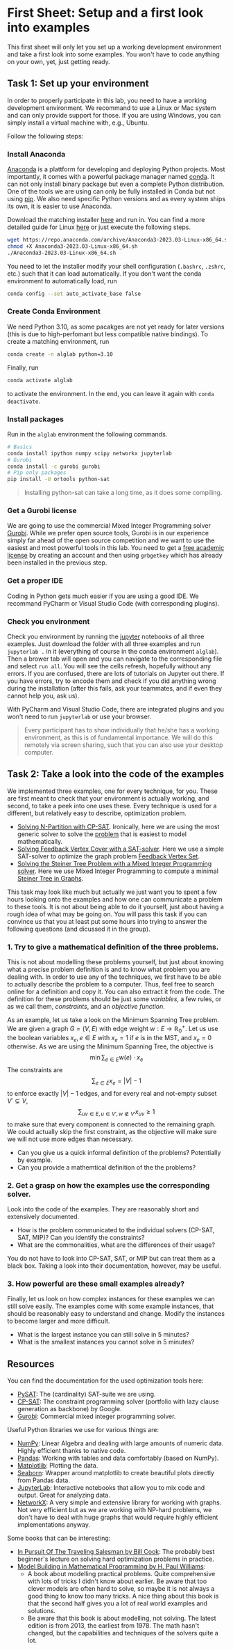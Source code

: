 # First Sheet: Setup and a first look into examples

This first sheet will only let you set up a working development environment and take a first look into some examples.
You won't have to code anything on your own, yet, just getting ready.

## Task 1: Set up your environment

In order to properly participate in this lab, you need to have a working development environment.
We recommand to use a Linux or Mac system and can only provide support for those.
If you are using Windows, you can simply install a virtual machine with, e.g., Ubuntu.

Follow the following steps:

### Install Anaconda

[Anaconda](https://www.anaconda.com/) is a plattform for developing and deploying Python projects.
Most importantly, it comes with a powerful package manager named [conda](https://docs.conda.io/en/latest/).
It can not only install binary package but even a complete Python distribution.
One of the tools we are using can only be fully installed in Conda but not using [pip](https://pypi.org/project/pip/).
We also need specific Python versions and as every system ships its own, it is easier to use Anaconda.

Download the matching installer [here](https://www.anaconda.com/download#downloads) and run in.
You can find a more detailed guide for Linux [here](https://docs.anaconda.com/free/anaconda/install/linux/) or just execute the following steps.
```sh
wget https://repo.anaconda.com/archive/Anaconda3-2023.03-Linux-x86_64.sh
chmod +X Anaconda3-2023.03-Linux-x86_64.sh
./Anaconda3-2023.03-Linux-x86_64.sh
```

You need to let the installer modify your shell configuration (`.bashrc`, `.zshrc`, etc.) such that it can load automatically.
If you don't want the conda environment to automatically load, run
```sh
conda config --set auto_activate_base false
```

### Create Conda Environment

We need Python 3.10, as some pacakges are not yet ready for later versions (this is due to high-perfomant but less compatible native bindings).
To create a matching environment, run
```sh
conda create -n alglab python=3.10
```
Finally, run
```sh
conda activate alglab
```
to activate the environment.
In the end, you can leave it again with `conda deactivate`.

### Install packages

Run in the `alglab` environment the following commands.
```sh
# Basics
conda install ipython numpy scipy networkx jupyterlab
# Gurobi
conda install -c gurobi gurobi
# Pip only packages
pip install -U ortools python-sat
```

> Installing python-sat can take a  long time, as it does some compiling.

### Get a Gurobi license

We are going to use the commercial Mixed Integer Programming solver [Gurobi](https://www.gurobi.com/).
While we prefer open source tools, Gurobi is in our experience simply far ahead of the open source competition and we want to use the easiest and most powerful tools in this lab.
You need to get a [free academic license](https://www.gurobi.com/academia/academic-program-and-licenses/) by creating an account and then using `grbgetkey` which has already been installed in the previous step.

### Get a proper IDE

Coding in Python gets much easier if you are using a good IDE.
We recommand PyCharm or Visual Studio Code (with corresponding plugins).

### Check you environment

Check you environment by running the [jupyter](https://jupyter.org/) notebooks of all three examples.
Just download the folder with all three examples and run `jupyterlab .` in it (everything of course in the conda environment `alglab`).
Then a brower tab will open and you can navigate to the corresponding file and select `run all`.
You will see the cells refresh, hopefully without any errors.
If you are confused, there are lots of tutorials on Jupyter out there.
If you have errors, try to encode them and check if you did anything wrong during the installation (after this fails, ask your teammates, and if even they cannot help you, ask us).

With PyCharm and Visual Studio Code, there are integrated plugins and you won't need to run `jupyterlab` or use your browser.

> Every participant has to show individually that he/she has a working environment, as this is of fundamental importance. We will do this remotely via screen sharing, such that you can also use your desktop computer.


## Task 2: Take a look into the code of the examples

We implemented three examples, one for every technique, for you.
These are first meant to check that your environment is actually working, and second, to take a peek into one uses these.
Every technique is used for a different, but relatively easy to describe, optimization problem.

* [Solving N-Partition with CP-SAT](./examples/constraint_programming/n_partition). Ironically, here we are using the most generic solver to solve the [problem](https://en.wikipedia.org/wiki/Multiway_number_partitioning) that is easiest to model mathematically.
* [Solving Feedback Vertex Cover with a SAT-solver](./examples/cardinality_sat/feedback_vertex_cover). Here we use a simple SAT-solver to optimize the graph problem [Feedback Vertex Set](https://en.wikipedia.org/wiki/Feedback_vertex_set).
* [Solving the Steiner Tree Problem with a Mixed Integer Programming solver](./examples/mixed_integer_programming/steiner_tree). Here we use Mixed Integer Programming to compute a minimal [Steiner Tree in Graphs](https://en.wikipedia.org/wiki/Feedback_vertex_set).

This task may look like much but actually we just want you to spent a few hours looking onto the examples and how one can communicate a problem to these tools.
It is not about being able to do it yourself, just about having a rough idea of what may be going on.
You will pass this task if you can convince us that you at least put some hours into trying to answer the following questions (and dicussed it in the group).

### 1. Try to give a mathematical definition of the three problems.

This is not about modelling these problems yourself, but just about knowing what a precise problem definition is and to know what problem you are dealing with.
In order to use any of the techniques, we first have to be able to actually describe the problem to a computer.
Thus, feel free to search online for a definition and copy it.
You can also extract it from the code.
The definition for these problems should be just some _variables_, a few rules, or as we call them, _constraints_, and an _objective function_.

As an example, let us take a look on the Minimum Spanning Tree problem.
We are given a graph $G=(V,E)$ with edge weight $w: E \rightarrow \mathbb{R}^+_0$.
Let us use the boolean variables $x_e, e \in E$ with $x_e=1$ if $e$ is in the MST, and $x_e=0$ otherwise.
As we are using the Minimum Spanning Tree, the objective is $$\min \sum_{e \in E} w(e)\cdot x_e$$
The constraints are $$\sum_{e \in E} x_e = |V|-1$$ to enforce exactly $|V|-1$ edges, and for every real and not-empty subset $V' \subsetneq V$, $$\sum_{uv\in E, u \in V', w \not\in V'} x_{uv} \geq 1$$ to make sure that every component is connected to the remaining graph.
We could actually skip the first constraint, as the objective will make sure we will not use more edges than necessary.

* Can you give us a quick informal definition of the problems? Potentially by example.
* Can you provide a mathemtical definition of the the problems? 

### 2. Get a grasp on how the examples use the corresponding solver.

Look into the code of the examples.
They are reasonably short and extensively documented.

* How is the problem communicated to the individual solvers (CP-SAT, SAT, MIP)?
Can you identify the constraints?
* What are the commonalities, what are the differences of their usage?


You do not have to look into CP-SAT, SAT, or MIP but can treat them as a black box.
Taking a look into their documentation, however, may be useful.

### 3. How powerful are these small examples already?

Finally, let us look on how complex instances for these examples we can still solve easily.
The examples come with some example instances, that should be reasonably easy to understand and change.
Modify the instances to become larger and more difficult.

* What is the largest instance you can still solve in 5 minutes?
* What is the smallest instances you cannot solve in 5 minutes?

## Resources

You can find the documentation for the used optimization tools here:

* [PySAT](https://pysathq.github.io/): The (cardinality) SAT-suite we are using.
* [CP-SAT](https://developers.google.com/optimization/cp/cp_solver): The constraint programming solver (portfolio with lazy clause generation as backbone) by Google.
* [Gurobi](https://www.gurobi.com/documentation/): Commercial mixed integer programming solver.

Useful Python libraries we use for various things are:
* [NumPy](https://numpy.org/): Linear Algebra and dealing with large amounts of numeric data. Highly efficient thanks to native code.
* [Pandas](https://pandas.pydata.org/): Working with tables and data comfortably (based on NumPy).
* [Matplotlib](https://matplotlib.org/): Plotting the data.
* [Seaborn](https://seaborn.pydata.org/): Wrapper around matplotlib to create beautiful plots directly from Pandas data.
* [JupyterLab](https://jupyterlab.readthedocs.io/en/stable/): Interactive notebooks that allow you to mix code and output. Great for analyzing data.
* [NetworkX](https://networkx.org/): A very simple and extensive library for working with graphs. Not very efficient but as we are working with NP-hard problems, we don't have to deal with huge graphs that would require highly efficient implementations anyway.

Some books that can be interesting:
* [In Pursuit Of The Traveling Salesman by Bill Cook](https://press.princeton.edu/books/paperback/9780691163529/in-pursuit-of-the-traveling-salesman): The probably best beginner's lecture on solving hard optimization problems in practice.
* [Model Building in Mathematical Programming by H. Paul Williams](https://www.wiley.com/en-us/Model+Building+in+Mathematical+Programming%2C+5th+Edition-p-9781118443330):
    * A book about modelling practical problems. Quite comprehensive with lots of tricks I didn't know about earlier. Be aware that too clever models are often hard to solve, so maybe it is not always a good thing to know too many tricks. A nice thing about this book is that the second half gives you a lot of real world examples and solutions.
    * Be aware that this book is about modelling, not solving. The latest edition is from 2013, the earliest from 1978. The math hasn't changed, but the capabilities and techniques of the solvers quite a lot.
